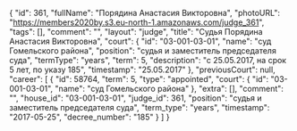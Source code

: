{
    "id": 361,
    "fullName": "Порядина Анастасия Викторовна",
    "photoURL": "https://members2020by.s3.eu-north-1.amazonaws.com/judge_361",
    "tags": [],
    "comment": "",
    "layout": "judge",
    "title": "Судья Порядина Анастасия Викторовна",
    "court": {
        "id": "03-001-03-01",
        "name": "суд Гомельского района",
        "position": "судья и заместитель председателя суда",
        "termType": "years",
        "term": 5,
        "description": "c 25.05.2017, на срок 5 лет, по указу 185",
        "timestamp": "25.05.2017"
    },
    "previousCourt": null,
    "career": [
        {
            "id": 58764,
            "term": 5,
            "type": "appointed",
            "court": {
                "id": "03-001-03-01",
                "name": "суд Гомельского района"
            },
            "extra": [],
            "comment": "",
            "house_id": "03-001-03-01",
            "judge_id": 361,
            "position": "судья и заместитель председателя суда",
            "term_type": "years",
            "timestamp": "2017-05-25",
            "decree_number": "185"
        }
    ]
}